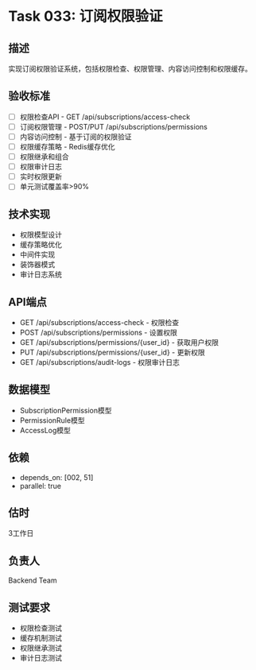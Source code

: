 # Task 033: 订阅权限验证

## 描述
实现订阅权限验证系统，包括权限检查、权限管理、内容访问控制和权限缓存。

## 验收标准
- [ ] 权限检查API - GET /api/subscriptions/access-check
- [ ] 订阅权限管理 - POST/PUT /api/subscriptions/permissions
- [ ] 内容访问控制 - 基于订阅的权限验证
- [ ] 权限缓存策略 - Redis缓存优化
- [ ] 权限继承和组合
- [ ] 权限审计日志
- [ ] 实时权限更新
- [ ] 单元测试覆盖率>90%

## 技术实现
- 权限模型设计
- 缓存策略优化
- 中间件实现
- 装饰器模式
- 审计日志系统

## API端点
- GET /api/subscriptions/access-check - 权限检查
- POST /api/subscriptions/permissions - 设置权限
- GET /api/subscriptions/permissions/{user_id} - 获取用户权限
- PUT /api/subscriptions/permissions/{user_id} - 更新权限
- GET /api/subscriptions/audit-logs - 权限审计日志

## 数据模型
- SubscriptionPermission模型
- PermissionRule模型
- AccessLog模型

## 依赖
- depends_on: [002, 51]
- parallel: true

## 估时
3工作日

## 负责人
Backend Team

## 测试要求
- 权限检查测试
- 缓存机制测试
- 权限继承测试
- 审计日志测试